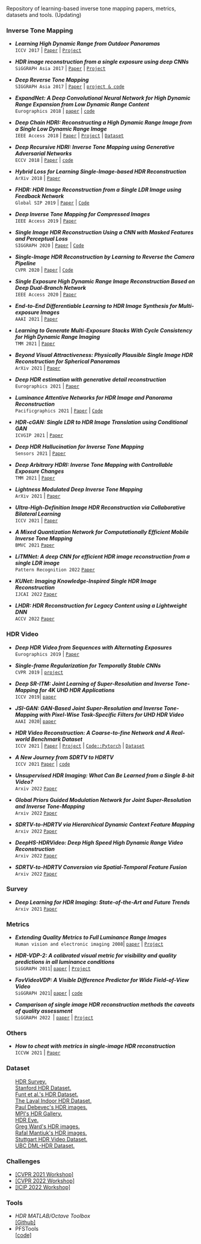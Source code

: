 ###
Repository of learning-based inverse tone mapping papers, metrics, datasets and tools. (Updating)

### Inverse Tone Mapping
* **_Learning High Dynamic Range from Outdoor Panoramas_** <br>
`ICCV 2017` | [`Paper`](https://arxiv.org/pdf/1703.10200.pdf) | [`Project`](http://vision.gel.ulaval.ca/~jflalonde/publications/projects/learningHDR/index.html)

* **_HDR image reconstruction from a single exposure using deep CNNs_** <br>
`SiGGRAPH Asia 2017` | [`Paper`](https://arxiv.org/abs/1710.07480) | [`Project`](http://hdrv.org/hdrcnn/)

* **_Deep Reverse Tone Mapping_**  <br>
`SIGGRAPH Asia 2017` | [`Paper`](http://www.npal.cs.tsukuba.ac.jp/~endo/projects/DrTMO/paper/DrTMO_SIGGRAPHAsia.pdf) | [`project & code`](http://www.npal.cs.tsukuba.ac.jp/~endo/projects/DrTMO/)

* **_ExpandNet: A Deep Convolutional Neural Network for High Dynamic Range Expansion from Low Dynamic Range Content_** <br>
`Eurographics 2018` | [`paper`](https://arxiv.org/pdf/1803.02266.pdf) | [`code`](https://github.com/dmarnerides/hdr-expandnet)

* **_Deep Chain HDRI: Reconstructing a High Dynamic Range Image from a Single Low Dynamic Range Image_** <br>
`IEEE Access 2018` | [`Paper`](https://arxiv.org/abs/1801.06277) | [`Project`](https://siyeong-lee.github.io/hdr_vds_dataset/) | [`Dataset`](https://drive.google.com/drive/folders/1i7iTC6t6e_ZhyCq178V3-nN-IS5-5WOe)

* **_Deep Recursive HDRI: Inverse Tone Mapping using Generative Adversarial Networks_**<br>
`ECCV 2018` | [`Paper`](http://openaccess.thecvf.com/content_ECCV_2018/papers/Siyeong_Lee_Deep_Recursive_HDRI_ECCV_2018_paper.pdf) |  [`code`](https://github.com/Siyeong-Lee/Deep_Recursive_HDRI)

* **_Hybrid Loss for Learning Single-Image-based HDR Reconstruction_** <br>
`ArXiv 2018` | [`Paper`](https://arxiv.org/abs/1812.07134)

* **_FHDR: HDR Image Reconstruction from a Single LDR Image using Feedback Network_** <br> 
`Global SIP 2019` | [`Paper`](https://arxiv.org/abs/1912.11463) | [`Code`](https://github.com/mukulkhanna/fhdr)

* **_Deep Inverse Tone Mapping for Compressed Images_** <br> 
`IEEE Access 2019` | [`Paper`](https://ieeexplore.ieee.org/stamp/stamp.jsp?tp=&arnumber=8731912)

* **_Single Image HDR Reconstruction Using a CNN with Masked Features and Perceptual Loss_**  <br>
`SIGGRAPH 2020` | [`Paper`](https://arxiv.org/abs/2005.07335) | [`Code`](https://github.com/marcelsan/Deep-HdrReconstruction)

*  **_Single-Image HDR Reconstruction by Learning to Reverse the Camera Pipeline_** <br>
`CVPR 2020` | [`Paper`](https://arxiv.org/abs/2004.01179) | [`Code`](https://github.com/alex04072000/SingleHDR)

*  **_Single Exposure High Dynamic Range Image Reconstruction Based on Deep Dual-Branch Network_** <br>
`IEEE Access 2020` | [`Paper`](https://ieeexplore.ieee.org/stamp/stamp.jsp?arnumber=9316280)

* **_End-to-End Differentiable Learning to HDR Image Synthesis for Multi-exposure Images_** <br>
`AAAI 2021` | [`Paper`](https://arxiv.org/pdf/2006.15833.pdf)

* **_Learning to Generate Multi-Exposure Stacks With Cycle Consistency for High Dynamic Range Imaging_** <br>
`TMM 2021` | [`Paper`](https://ieeexplore.ieee.org/stamp/stamp.jsp?tp=&arnumber=9154558)

* **_Beyond Visual Attractiveness: Physically Plausible Single Image HDR Reconstruction for Spherical Panoramas_** <br>
`ArXiv 2021` | [`Paper`](https://arxiv.org/pdf/2103.12926.pdf)

* **_Deep HDR estimation with generative detail reconstruction_** <br>
`Eurographics 2021` | [`Paper`](https://onlinelibrary.wiley.com/doi/epdf/10.1111/cgf.142624)

* **_Luminance Attentive Networks for HDR Image and Panorama Reconstruction_** <br>
`Pacificgraphics 2021` | [`Paper`](https://arxiv.org/pdf/2109.06688.pdf) | [`Code`](https://github.com/LWT3437/LANet)

* **_HDR-cGAN: Single LDR to HDR Image Translation using Conditional GAN_** <br>
`ICVGIP 2021` | [`Paper`](https://dl.acm.org/doi/pdf/10.1145/3490035.3490275)

* **_Deep HDR Hallucination for Inverse Tone Mapping_** <br>
`Sensors 2021` | [`Paper`](https://www.mdpi.com/1424-8220/21/12/4032/htm)

* **_Deep Arbitrary HDRI: Inverse Tone Mapping with Controllable Exposure Changes_** <br>
`TMM 2021` | [`Paper`](https://ieeexplore.ieee.org/stamp/stamp.jsp?tp=&arnumber=9447972&tag=1)

* **_Lightness Modulated Deep Inverse Tone Mapping_** <br>
`ArXiv 2021` | [`Paper`](https://arxiv.org/pdf/2107.07907.pdf)

* **_Ultra-High-Definition Image HDR Reconstruction via Collaborative Bilateral Learning_** <br>
`ICCV 2021` | [`Paper`](https://openaccess.thecvf.com/content/ICCV2021/papers/Zheng_Ultra-High-Definition_Image_HDR_Reconstruction_via_Collaborative_Bilateral_Learning_ICCV_2021_paper.pdf)

* **_A Mixed Quantization Network for Computationally Efficient Mobile Inverse Tone Mapping_** <br>
`BMVC 2021` [`Paper`](https://arxiv.org/pdf/2203.06504.pdf)

* **_LiTMNet: A deep CNN for efficient HDR image reconstruction from a single LDR image_** <br>
`Pattern Recognition 2022` [`Paper`](https://www.sciencedirect.com/science/article/abs/pii/S0031320322001017)

* **_KUNet: Imaging Knowledge-Inspired Single HDR Image Reconstruction_** <br>
`IJCAI 2022` [`Paper`](https://surrey-uplab.github.io/assets/pdf/WantEtAl_IJCAI2022.pdf)

* **_LHDR: HDR Reconstruction for Legacy Content using a Lightweight DNN_** <br>
`ACCV 2022` [`Paper`](https://arxiv.org/pdf/2211.11270.pdf)

### HDR Video
* **_Deep HDR Video from Sequences with Alternating Exposures_** <br>
`Eurographics 2019` | [`Paper`](https://people.engr.tamu.edu/nimak/Data/Eurographics19_HDRVideo.pdf)

* **_Single-frame Regularization for Temporally Stable CNNs_** <br>
`CVPR 2019` | [`project`](http://hdrv.org/hdrcnn/cvpr2019)

* **_Deep SR-ITM: Joint Learning of Super-Resolution and Inverse Tone-Mapping for 4K UHD HDR Applications_** <br> 
`ICCV 2019`| [`paper`](https://arxiv.org/abs/1904.11176)

* **_JSI-GAN: GAN-Based Joint Super-Resolution and Inverse Tone-Mapping with Pixel-Wise Task-Specific Filters for UHD HDR Video_** <br> 
`AAAI 2020`| [`paper`](https://arxiv.org/abs/1909.04391)

* **_HDR Video Reconstruction: A Coarse-to-fine Network and A Real-world Benchmark Dataset_** <br>
 `ICCV 2021` | [`Paper`](https://arxiv.org/pdf/2103.14943.pdf) | [`Project`](https://guanyingc.github.io/DeepHDRVideo/) | [`Code::Pytorch`](https://github.com/guanyingc/DeepHDRVideo) | [`Dataset`](https://github.com/guanyingc/DeepHDRVideo-Dataset)

* **_A New Journey from SDRTV to HDRTV_** <br>
 `ICCV 2021` [`Paper`](https://openaccess.thecvf.com/content/ICCV2021/papers/Chen_A_New_Journey_From_SDRTV_to_HDRTV_ICCV_2021_paper.pdf) | [`code`](https://github.com/chxy95/HDRTVNet)
 
 * **_Unsupervised HDR Imaging: What Can Be Learned from a Single 8-bit Video?_** <br>
 `Arxiv 2022` [`Paper`](https://arxiv.org/pdf/2202.05522.pdf)
 
  * **_Global Priors Guided Modulation Network for Joint Super-Resolution and Inverse Tone-Mapping_** <br>
 `Arxiv 2022` [`Paper`](https://arxiv.org/pdf/2202.05522.pdf)

  * **_SDRTV-to-HDRTV via Hierarchical Dynamic Context Feature Mapping_** <br>
 `Arxiv 2022` [`Paper`](https://arxiv.org/pdf/2207.00319.pdf)
 
  * **_DeepHS-HDRVideo: Deep High Speed High Dynamic Range Video Reconstruction_** <br>
 `Arxiv 2022` [`Paper`](https://arxiv.org/pdf/2210.04429.pdf)
 
  * **_SDRTV-to-HDRTV Conversion via Spatial-Temporal Feature Fusion_** <br>
 `Arxiv 2022` [`Paper`](https://arxiv.org/pdf/2211.02297.pdf)
 
### Survey
 * **_Deep Learning for HDR Imaging: State-of-the-Art and Future Trends_** <br>
 `Arxiv 2021` [`Paper`](https://arxiv.org/pdf/2208.06885.pdf)
 
### Metrics
* **_Extending Quality Metrics to Full Luminance Range Images_** <br> 
`Human vision and electronic imaging 2008`| [`paper`](https://resources.mpi-inf.mpg.de/hdr/fulldr_extension/src/aydin_spie08.pdf) | [`Project`](https://resources.mpi-inf.mpg.de/hdr/fulldr_extension/)

* **_HDR-VDP-2: A calibrated visual metric for visibility and quality predictions in all luminance conditions_** <br> 
`SiGGRAPH 2011`| [`paper`](https://dl.acm.org/doi/10.1145/2010324.1964935) | [`Project`](http://hdrvdp.sourceforge.net/wiki/)

* **_FovVideoVDP: A Visible
Difference Predictor for Wide Field-of-View Video_** <br> 
`SiGGRAPH 2021`| [`paper`](https://dl.acm.org/doi/pdf/10.1145/3450626.3459831) | [`code`](https://github.com/gfxdisp/FovVideoVDP)

* **_Comparison of single image HDR reconstruction methods the caveats of quality assessment_** <br> 
`SiGGRAPH 2022 `| [`paper`](https://www.cl.cam.ac.uk/~rkm38/pdfs/hanji2022_SIHDR_benchmark.pdf) | [`Project`](https://www.cl.cam.ac.uk/research/rainbow/projects/sihdr_benchmark/)

### Others
* **_How to cheat with metrics in single-image HDR reconstruction_** <br>
 `ICCVW 2021` | [`Paper`](https://openaccess.thecvf.com/content/ICCV2021W/LCI/papers/Eilertsen_How_To_Cheat_With_Metrics_in_Single-Image_HDR_Reconstruction_ICCVW_2021_paper.pdf)
 
### Dataset

<ul style="list-style-type:none;">
        <li>
            <a href="http://markfairchild.org/HDR.html">HDR Survey.</a>
        </li>
        <li>
            <a href="http://scarlet.stanford.edu/~brian/hdr/hdr.html">Stanford HDR Dataset.</a>
        </li>
        <li>
            <a href="https://www2.cs.sfu.ca/~colour/data/funt_hdr/">Funt et al.'s HDR Dataset.</a>
        </li>
        <li>
            <a href="http://indoor.hdrdb.com/">The Laval Indoor HDR Dataset.</a>
        </li>
        <li>
            <a href="http://www.pauldebevec.com/Research/HDR/">Paul Debevec's HDR images.</a>
        </li>
        <li>
            <a href="https://resources.mpi-inf.mpg.de/hdr/gallery.html">MPI's HDR Gallery.</a>
        </li>
        <li>
            <a href="https://www.epfl.ch/labs/mmspg/downloads/hdr-eye/">HDR Eye.</a>
        </li>
        <li>
            <a href="http://www.anyhere.com/gward/hdrenc/pages/originals.html">Greg Ward's HDR images.</a>
        </li>
        <li>
            <a href="https://www.cl.cam.ac.uk/~rkm38/local_area/local_area.html">Rafal Mantiuk's HDR images.</a>
        </li>
        <li>
            <a href="https://www.hdm-stuttgart.de/vmlab/projects/hdr">Stuttgart HDR Video Dataset.</a>
        </li>
        <li>
            <a href="http://dml.ece.ubc.ca/data/DML-HDR/">UBC DML-HDR Dataset.</a>
        </li>
    </ul>
</p>

### Challenges

* [[CVPR 2021 Workshop]](https://data.vision.ee.ethz.ch/cvl/ntire21/)
* [[CVPR 2022 Workshop]](https://data.vision.ee.ethz.ch/cvl/ntire22/)
* [[ICIP 2022 Workshop]](http://vcg.isti.cnr.it/icip2022-itmo-challenge/)


### Tools
* _HDR MATLAB/Octave Toolbox_ <br>
[[Github]](https://github.com/banterle/HDR_Toolbox)
* PFSTools <br>
[[code]](http://pfstools.sourceforge.net/)

